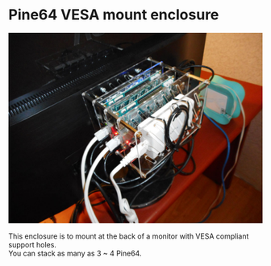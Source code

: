 # Pine64 VESA mount enclosure

![](Pine64-Monitor-Vesa-Case.jpg)

This enclosure is to mount at the back of a monitor with VESA compliant support holes.  
You can stack as many as 3 ~ 4 Pine64.
